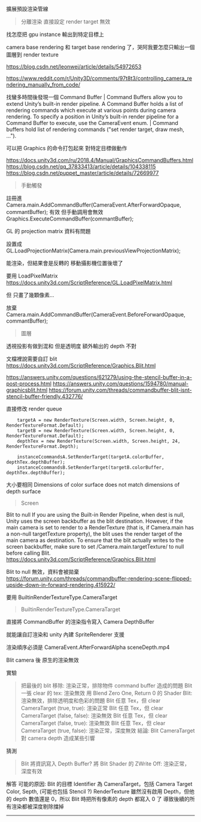 
擴展預設渲染管線

> 分離渲染
直接設定 render target 
無效

找怎麼把 gpu instance 輸出到特定目標上

camera base rendering 和 target base rendering 了，哭阿我要怎麼只輸出一個圖層到 render texture

https://blog.csdn.net/leonwei/article/details/54972653

https://www.reddit.com/r/Unity3D/comments/97t8t3/controlling_camera_rendering_manually_from_code/

找蠻多時間後發現一個 Command Buffer
| Command Buffers allow you to extend Unity’s built-in render pipeline. A Command Buffer holds a list of rendering commands which execute at various points during camera rendering. To specify a position in Unity’s built-in render pipeline for a Command Buffer to execute, use the CameraEvent enum.
| Command buffers hold list of rendering commands ("set render target, draw mesh, ..."). 

可以把 Graphics 的命令打包起來
對特定目標做動作

https://docs.unity3d.com/ru/2018.4/Manual/GraphicsCommandBuffers.html
https://blog.csdn.net/qq_37833413/article/details/104338115
https://blog.csdn.net/puppet_master/article/details/72669977


> 手動觸發

註冊進 Camera.main.AddCommandBuffer(CameraEvent.AfterForwardOpaque, commantBuffer); 有效
但手動調用會無效 Graphics.ExecuteCommandBuffer(commantBuffer);

GL 的 projection matrix 資料有問題

設置成
GL.LoadProjectionMatrix(Camera.main.previousViewProjectionMatrix);

能渲染，但結果會是反轉的
移動攝影機位置後壞了

要用
LoadPixelMatrix
https://docs.unity3d.com/ScriptReference/GL.LoadPixelMatrix.html

但
只畫了幾顆像素...

放棄
Camera.main.AddCommandBuffer(CameraEvent.BeforeForwardOpaque, commantBuffer);

> 圖層

透視投影有做到混和 但是透明度 額外輸出的 depth 不對

文檔裡說需要自訂 blit
https://docs.unity3d.com/ScriptReference/Graphics.Blit.html

https://answers.unity.com/questions/621279/using-the-stencil-buffer-in-a-post-process.html
https://answers.unity.com/questions/1594780/manual-graphicsblit.html
https://forum.unity.com/threads/commandbuffer-blit-isnt-stencil-buffer-friendly.432776/

直接修改 render queue


        targetA = new RenderTexture(Screen.width, Screen.height, 0, RenderTextureFormat.Default);
        targetB = new RenderTexture(Screen.width, Screen.height, 0, RenderTextureFormat.Default);
        depthTex = new RenderTexture(Screen.width, Screen.height, 24, RenderTextureFormat.Depth);

        instanceCcommandsA.SetRenderTarget(targetA.colorBuffer, depthTex.depthBuffer);
        instanceCcommandsB.SetRenderTarget(targetB.colorBuffer, depthTex.depthBuffer);

大小要相同
        Dimensions of color surface does not match dimensions of depth surface

> Screen

Blit to null
If you are using the Built-in Render Pipeline, when dest is null, 
Unity uses the screen backbuffer as the blit destination. However, 
if the main camera is set to render to a RenderTexture 
(that is, if Camera.main has a non-null targetTexture property), 
the blit uses the render target of the main camera as destination. 
To ensure that the blit actually writes to the screen backbuffer, 
make sure to set /Camera.main.targetTexture/ to null before calling Blit.
https://docs.unity3d.com/ScriptReference/Graphics.Blit.html


Blit to null 無效，資料會被拋棄
https://forum.unity.com/threads/commandbuffer-rendering-scene-flipped-upside-down-in-forward-rendering.415922/

要用
BuiltinRenderTextureType.CameraTarget



> BuiltinRenderTextureType.CameraTarget

直接將 CommandBuffer 的渲染指令寫入 Camera DepthBuffer

就能讓自訂渲染和 unity 內建 SpriteRenderer 支援

渲染順序必須是 CameraEvent.AfterForwardAlpha
sceneDepth.mp4

> 

Blit camera 後
原生的渲染無效

實驗
> 把最後的 blit 移除: 渲染正常，排除物件 command buffer 造成的問題
> Blit 一張 clear 的 tex: 渲染無效
> 用 Blend Zero One, Return 0 的 Shader Blit: 渲染無效，排除透明度和色彩的問題
> Blit 任意 Tex，但 clear CameraTarget (true, true): 渲染正常
> Blit 任意 Tex，但 clear CameraTarget (false, false): 渲染無效
> Blit 任意 Tex，但 clear CameraTarget (false, true): 渲染無效
> Blit 任意 Tex，但 clear CameraTarget (true, false): 渲染正常，深度無效
> 結論: Blit CameraTarget 對 camera depth 造成某些引響


猜測
> Blit 將資訊寫入 Depth Buffer?
> 將 Blit Shader 的 ZWrite Off: 渲染正常，深度有效

解答
可能的原因:
Blit 的目標 Identifier 為 CameraTarget，包括 Camera Target Color, Septh, (可能也包括 Stencil ?)
RenderTexture 雖然沒有啟用 Depth，但他的 depth 數值還是 0，所以 Blit 時把所有像素的 depth 都寫入 0 了
導致後續的所有渲染都被深度剔除擋掉






---